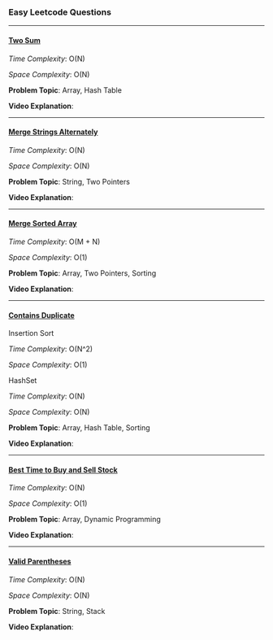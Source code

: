 ### Easy Leetcode Questions

---

#### [Two Sum](https://github.com/PlanckConst/DS-A/blob/master/Problems/Easy/TwoSum.cs)

*Time Complexity*: O(N)

*Space Complexity*: O(N)

**Problem Topic**: Array, Hash Table

**Video Explanation**: 

---

#### [Merge Strings Alternately](https://github.com/PlanckConst/DS-A/blob/master/Problems/Easy/MergeStringsAlternately.cs)

*Time Complexity*: O(N)

*Space Complexity*: O(N)

**Problem Topic**: String, Two Pointers

**Video Explanation**: 

---

#### [Merge Sorted Array](https://github.com/PlanckConst/DS-A/blob/master/Problems/Easy/MergeSortedArray.cs)

*Time Complexity*: O(M + N)

*Space Complexity*: O(1)

**Problem Topic**: Array, Two Pointers, Sorting

**Video Explanation**: 

---

#### [Contains Duplicate](https://github.com/PlanckConst/DS-A/blob/master/Problems/Easy/ContainsDuplicate.cs)

Insertion Sort

*Time Complexity*: O(N^2)

*Space Complexity*: O(1)

HashSet

*Time Complexity*: O(N)

*Space Complexity*: O(N)

**Problem Topic**: Array, Hash Table, Sorting

**Video Explanation**: 

---

#### [Best Time to Buy and Sell Stock](https://github.com/PlanckConst/DS-A/blob/master/Problems/Easy/besttimetobuyandsellstock.cs)

*Time Complexity*: O(N)

*Space Complexity*: O(1)

**Problem Topic**: Array, Dynamic Programming

**Video Explanation**: 

---

#### [Valid Parentheses](https://github.com/PlanckConst/DS-A/blob/master/Problems/Easy/ValidParentheses.cs)

*Time Complexity*: O(N)

*Space Complexity*: O(N)

**Problem Topic**: String, Stack

**Video Explanation**: 